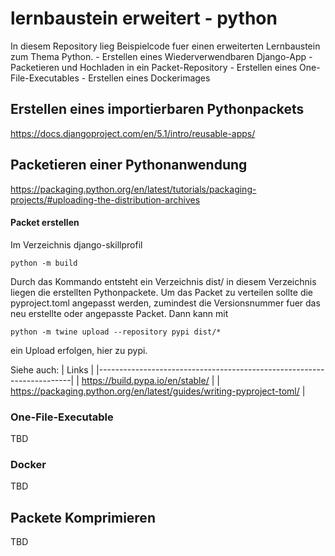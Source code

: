# lernbaustein erweitert - python

In diesem Repository lieg Beispielcode fuer einen erweiterten Lernbaustein zum Thema Python.
    - Erstellen eines Wiederverwendbaren Django-App
    - Packetieren und Hochladen in ein Packet-Repository
    - Erstellen eines One-File-Executables
    - Erstellen eines Dockerimages

## Erstellen eines importierbaren Pythonpackets

https://docs.djangoproject.com/en/5.1/intro/reusable-apps/

## Packetieren einer Pythonanwendung

https://packaging.python.org/en/latest/tutorials/packaging-projects/#uploading-the-distribution-archives

#### Packet erstellen

Im Verzeichnis django-skillprofil

    python -m build

Durch das Kommando entsteht ein Verzeichnis dist/
in diesem Verzeichnis liegen die erstellten Pythonpackete.
Um das Packet zu verteilen sollte die pyproject.toml angepasst werden,
zumindest die Versionsnummer fuer das neu erstellte oder angepasste 
Packet. Dann kann mit 

    python -m twine upload --repository pypi dist/*

ein Upload erfolgen, hier zu pypi. 


Siehe auch:
|               Links                                                   |
|-----------------------------------------------------------------------|
| https://build.pypa.io/en/stable/                                      |
| https://packaging.python.org/en/latest/guides/writing-pyproject-toml/ |

### One-File-Executable

TBD

### Docker

TBD

## Packete Komprimieren

TBD
